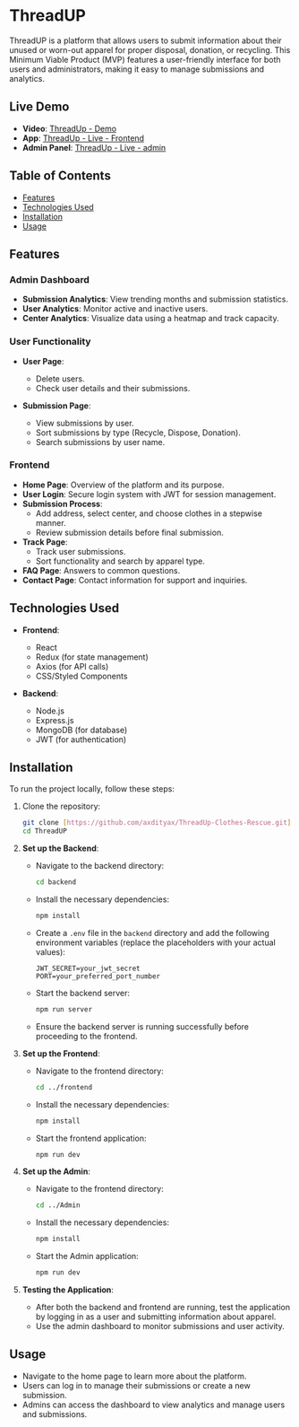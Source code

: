 
# ThreadUP

ThreadUP is a platform that allows users to submit information about their unused or worn-out apparel for proper disposal, donation, or recycling. This Minimum Viable Product (MVP) features a user-friendly interface for both users and administrators, making it easy to manage submissions and analytics.

## Live Demo
- **Video**: [ThreadUp - Demo](https://drive.google.com/file/d/140IZlEV2jLUmF0uDQaR_hnhG_abMqcZw/view?usp=sharing)
- **App**: [ThreadUp - Live - Frontend](https://threadup-frontend.onrender.com)
- **Admin Panel**: [ThreadUp - Live - admin](https://threadup-admin.onrender.com)
## Table of Contents

- [Features](#features)
- [Technologies Used](#technologies-used)
- [Installation](#installation)
- [Usage](#usage)

## Features

### Admin Dashboard
- **Submission Analytics**: View trending months and submission statistics.
- **User Analytics**: Monitor active and inactive users.
- **Center Analytics**: Visualize data using a heatmap and track capacity.

### User Functionality
- **User Page**: 
  - Delete users.
  - Check user details and their submissions.
  
- **Submission Page**: 
  - View submissions by user.
  - Sort submissions by type (Recycle, Dispose, Donation).
  - Search submissions by user name.

### Frontend
- **Home Page**: Overview of the platform and its purpose.
- **User Login**: Secure login system with JWT for session management.
- **Submission Process**:
  - Add address, select center, and choose clothes in a stepwise manner.
  - Review submission details before final submission.
- **Track Page**: 
  - Track user submissions.
  - Sort functionality and search by apparel type.
- **FAQ Page**: Answers to common questions.
- **Contact Page**: Contact information for support and inquiries.

## Technologies Used
- **Frontend**: 
  - React
  - Redux (for state management)
  - Axios (for API calls)
  - CSS/Styled Components

- **Backend**:
  - Node.js
  - Express.js
  - MongoDB (for database)
  - JWT (for authentication)

## Installation

To run the project locally, follow these steps:

1. Clone the repository:
   ```bash
   git clone [https://github.com/axdityax/ThreadUp-Clothes-Rescue.git]
   cd ThreadUP
   ```

2. **Set up the Backend**:
   - Navigate to the backend directory:
     ```bash
     cd backend
     ```
   - Install the necessary dependencies:
     ```bash
     npm install
     ```
   - Create a `.env` file in the `backend` directory and add the following environment variables (replace the placeholders with your actual values):
     ```plaintext
     JWT_SECRET=your_jwt_secret
     PORT=your_preferred_port_number
     ```
   - Start the backend server:
     ```bash
     npm run server
     ```
   - Ensure the backend server is running successfully before proceeding to the frontend.

3. **Set up the Frontend**:
   - Navigate to the frontend directory:
     ```bash
     cd ../frontend
     ```
   - Install the necessary dependencies:
     ```bash
     npm install
     ```
   - Start the frontend application:
     ```bash
     npm run dev
     ```

4. **Set up the Admin**:
   - Navigate to the frontend directory:
     ```bash
     cd ../Admin
     ```
   - Install the necessary dependencies:
     ```bash
     npm install
     ```
   - Start the Admin application:
     ```bash
     npm run dev
     ```

5. **Testing the Application**:
   - After both the backend and frontend are running, test the application by logging in as a user and submitting information about apparel.
   - Use the admin dashboard to monitor submissions and user activity.

## Usage
- Navigate to the home page to learn more about the platform.
- Users can log in to manage their submissions or create a new submission.
- Admins can access the dashboard to view analytics and manage users and submissions.

